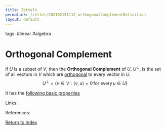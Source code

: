 ```yaml
---
title: Zettels
permalink: /zettel/202102151112_orthogonalComplementDefinition
layout: default
---
```

tags: #linear #algebra

# Orthogonal Complement

If $U$ is a subset of $V$, then the **Orthogonal Complement** of $U$, $U^{\bot}$, is the set of all
vectors in $V$ which are [orthogonal](202102141725_orthogonalDefinition) to every vector in $U$.
$$
U^{\bot} = \{ v \in V : \langle v,u \rangle = 0 \, \textrm{for every} \, u \in U \}
$$

It has the [following basic properties](202102151808_propertiesOrthogonalComplement)

Links: 

References: 

[Return to Index](index)